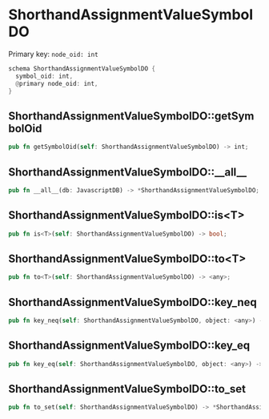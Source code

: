 # ShorthandAssignmentValueSymbolDO

Primary key: `node_oid: int`

```rust
schema ShorthandAssignmentValueSymbolDO {
  symbol_oid: int,
  @primary node_oid: int,
}
```
## ShorthandAssignmentValueSymbolDO::getSymbolOid

```rust
pub fn getSymbolOid(self: ShorthandAssignmentValueSymbolDO) -> int;
```
## ShorthandAssignmentValueSymbolDO::\_\_all\_\_

```rust
pub fn __all__(db: JavascriptDB) -> *ShorthandAssignmentValueSymbolDO;
```
## ShorthandAssignmentValueSymbolDO::is\<T\>

```rust
pub fn is<T>(self: ShorthandAssignmentValueSymbolDO) -> bool;
```
## ShorthandAssignmentValueSymbolDO::to\<T\>

```rust
pub fn to<T>(self: ShorthandAssignmentValueSymbolDO) -> <any>;
```
## ShorthandAssignmentValueSymbolDO::key\_neq

```rust
pub fn key_neq(self: ShorthandAssignmentValueSymbolDO, object: <any>) -> bool;
```
## ShorthandAssignmentValueSymbolDO::key\_eq

```rust
pub fn key_eq(self: ShorthandAssignmentValueSymbolDO, object: <any>) -> bool;
```
## ShorthandAssignmentValueSymbolDO::to\_set

```rust
pub fn to_set(self: ShorthandAssignmentValueSymbolDO) -> *ShorthandAssignmentValueSymbolDO;
```
